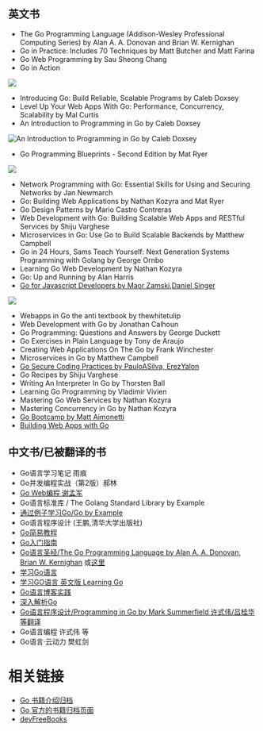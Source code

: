 ## 英文书

* The Go Programming Language (Addison-Wesley Professional Computing Series) by Alan A. A. Donovan and Brian W. Kernighan
* Go in Practice: Includes 70 Techniques  by Matt Butcher and Matt Farina
* Go Web Programming by Sau Sheong Chang
* Go in Action

![](https://camo.githubusercontent.com/0a9e7dfdd1e5559223a9dfe89fe765853379b7c6/68747470733a2f2f696d616765732e6d616e6e696e672e636f6d2f3132302f3136302f726573697a652f626f6f6b2f632f343033376435642d653565352d343962662d613363312d3438306265323930376561612f4b656e6e6564792d474f2d48492e706e67)

* Introducing Go: Build Reliable, Scalable Programs by Caleb Doxsey
* Level Up Your Web Apps With Go: Performance, Concurrency, Scalability by Mal Curtis
* An Introduction to Programming in Go by Caleb Doxsey

![An Introduction to Programming in Go by Caleb Doxsey](https://camo.githubusercontent.com/8471e0db963c095fb313328ed569b7dbb22b0b3f/687474703a2f2f7777772e676f6c616e672d626f6f6b2e636f6d2f7075626c69632f696d672f696e74726f2f636f7665722e302e706e67)

* Go Programming Blueprints - Second Edition by Mat Ryer

![](https://camo.githubusercontent.com/9a2526d7b3a13dd73d7c99bf26954edd3d64cfd0/68747470733a2f2f647a313377386166643437696c2e636c6f756466726f6e742e6e65742f73697465732f64656661756c742f66696c65732f696d61676563616368652f707076345f6d61696e5f626f6f6b5f636f7665722f38393439636f765f2e6a7067)

* Network Programming with Go: Essential Skills for Using and Securing Networks by Jan Newmarch
* Go: Building Web Applications by Nathan Kozyra and Mat Ryer
* Go Design Patterns by Mario Castro Contreras
* Web Development with Go: Building Scalable Web Apps and RESTful Services by Shiju Varghese
* Microservices in Go: Use Go to Build Scalable Backends by Matthew Campbell
* Go in 24 Hours, Sams Teach Yourself: Next Generation Systems Programming with Golang by George Ornbo
* Learning Go Web Development by Nathan Kozyra
* Go: Up and Running by Alan Harris
* [Go for Javascript Developers by Maor Zamski,Daniel Singer](https://github.com/pazams/go-for-javascript-developers)

![](https://raw.githubusercontent.com/bulim/go-for-javascript-developers/master/images/thumb.png)

* Webapps in Go the anti textbook by thewhitetulip
* Web Development with Go by Jonathan Calhoun
* Go Programming: Questions and Answers by George Duckett
* Go Exercises in Plain Language by Tony de Araujo 
* Creating Web Applications On The Go by Frank Winchester
* Microservices in Go by Matthew Campbell  
* [Go Secure Coding Practices by PauloASilva, ErezYalon](https://www.gitbook.com/book/checkmarx/go-scp/details) 
* Go Recipes by Shiju Varghese 
* Writing An Interpreter In Go by  Thorsten Ball 
* Learning Go Programming by Vladimir Vivien
* Mastering Go Web Services by Nathan Kozyra
* Mastering Concurrency in Go by Nathan Kozyra
* [Go Bootcamp by Matt Aimonetti](http://www.golangbootcamp.com/)
* [Building Web Apps with Go](https://www.gitbook.com/book/codegangsta/building-web-apps-with-go/details)

## 中文书/已被翻译的书

* Go语言学习笔记 雨痕
* Go并发编程实战（第2版）郝林
* [Go Web编程 谢孟军](https://astaxie.gitbooks.io/build-web-application-with-golang/content/zh/) 
* Go语言标准库 / The Golang Standard Library by Example
* [通过例子学习Go/Go by Example](http://books.studygolang.com/gobyexample/)
* Go语言程序设计 (王鹏,清华大学出版社)
* [Go简易教程](https://www.gitbook.com/book/wizardforcel/the-little-go-book/details)
* [Go入门指南](https://github.com/Unknwon/the-way-to-go_ZH_CN)
* [Go语言圣经/The Go Programming Language by Alan A. A. Donovan, Brian W. Kernighan](http://docs.ruanjiadeng.com/gopl-zh/) 或[这里](https://docs.hacknode.org/gopl-zh/)
* [学习Go语言](https://mikespook.com/learning-go/)
* [学习GO语言 英文版 Learning Go ](https://www.miek.nl/go/)
* [Go语言博客实践](http://books.studygolang.com/Go-Blog-In-Action/)
* [深入解析Go](https://www.gitbook.com/book/tiancaiamao/go-internals/details)
* [Go语言程序设计/Programming in Go by Mark Summerfield  许式伟/吕桂华等翻译](https://www.gitbook.com/book/tiancaiamao/go-internals/details)
* Go语言编程 许式伟 等
* Go语言·云动力 樊虹剑

# 相关链接

* [Go 书籍介绍归档](https://github.com/dariubs/GoBooks)
* [Go 官方的书籍归档页面](https://github.com/golang/go/wiki/Books)
* [devFreeBooks](https://devfreebooks.github.io/go/)